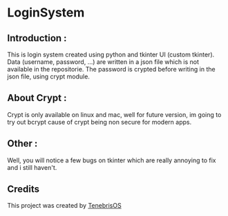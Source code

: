 # LoginSystem 
## Introduction :
This is login system created using python and tkinter UI (custom tkinter). Data (username, password, ...) are written in a json file which is not available in the repositorie. The password is crypted before writing in the json file, using crypt module.
## About Crypt :
Crypt is only available on linux and mac, well for future version, im going to try out bcrypt cause of crypt being non secure for modern apps.
## Other :
Well, you will notice a few bugs on tkinter which are really annoying to fix and i still haven't.
## Credits 
This project was created by [TenebrisOS](https://github.com/TenebrisOS)
